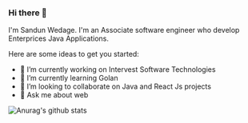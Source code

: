 ### Hi there 👋




I'm Sandun Wedage. I'm an Associate software engineer who develop Enterprices Java Applications.

   

Here are some ideas to get you started:

- 🔭 I’m currently working on Intervest Software Technologies
- 🌱 I’m currently learning Golan
- 👯 I’m looking to collaborate on Java and React Js projects
- 💬 Ask me about web

![Anurag's github stats](https://github-readme-stats.vercel.app/api?username=prasanganath&show_icons=true&theme=radical)


